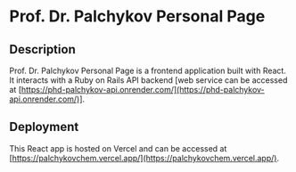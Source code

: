 # Prof. Dr. Palchykov Personal Page

## Description

Prof. Dr. Palchykov Personal Page is a frontend application built with React. It
interacts with a Ruby on Rails API backend [web service can be accessed at
[https://phd-palchykov-api.onrender.com/](https://phd-palchykov-api.onrender.com/)].

## Deployment

This React app is hosted on Vercel and can be accessed at
[https://palchykovchem.vercel.app/](https://palchykovchem.vercel.app/).
